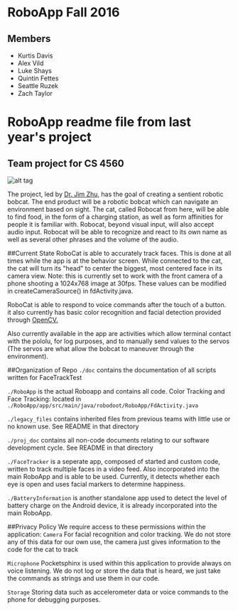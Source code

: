 # RoboApp Fall 2016
## Members
* Kurtis Davis
* Alex Vild
* Luke Shays
* Quintin Fettes
* Seattle Ruzek
* Zach Taylor



# RoboApp readme file from last year's project
## Team project for CS 4560

![alt tag](https://scan.coverity.com/projects/8169/badge.svg?flat=1)

The project, led by <a href="https://www.ohio.edu/engineering/about/people/profiles.cfm?profile=zhuj">Dr. Jim Zhu</a>, has the goal of creating a sentient robotic bobcat.
The end product will be a robotic bobcat which can navigate an environment based on sight.  The cat, called Robocat from here, will be able to find food, in the form of a charging station, as well as form affinities for people it is familiar with.  Robocat, beyond visual input, will also  accept audio input.  Robocat will be able to recognize and react to  its own name as well as several other phrases and the volume of the audio.

##Current State
RoboCat is able to accurately track faces. This is done at all times while the app is at the behavior screen.
While connected to the cat, the cat will turn its "head" to center the biggest, most centered face
in its camera view. Note: this is currently set to work with the front camera of a phone shooting
a 1024x768 image at 30fps. These values can be modified in createCameraSource() in fdActivity.java.


RoboCat is able to respond to voice commands after the touch of a button.  it also currently has basic color recognition and facial detection provided through <a href="http://opencv.org/">OpenCV.</a>

Also currently available in the app are activities which allow terminal contact with the pololu, for log purposes, and to manually send values to the servos (The servos are what allow the bobcat to maneuver through the environment).

##Organization of Repo
`./doc` contains the documentation of all scripts written for FaceTrackTest

`./RoboApp` is the actual Roboapp and contains all code.
Color Tracking and Face Tracking: located in `./RoboApp/app/src/main/java/robodoot/RoboApp/FdActivity.java`

`./legacy_files` contains inherited files from previous teams with little use or no known use. See README in that directory

`./proj_doc` contains all non-code documents relating to our software development cycle. See README in that directory

`./FaceTracker` is a seperate app, composed of started and custom code, written to track multiple faces in a video feed. Also incorporated into the main RoboApp and is able to be used. Currently, it detects whether each eye is open and uses facial markers to determine happiness.

`./BatteryInformation` is another standalone app used to detect the level of battery charge on the Android device, it is already incorporated into the main RoboApp.

##Privacy Policy
We require access to these permissions within the application:
`Camera` For facial recognition and color tracking. We do not store any of this data for our own use, the camera just gives information to the code for the cat to track

`Microphone` Pocketsphinx is used within this application to provide always on voice listening. We do not log or store the data that is heard, we just take the commands as strings and use them in our code.

`Storage` Storing data such as accelerometer data or voice commands to the phone for debugging purposes.
